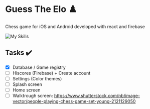 # Guess The Elo :chess_pawn:
Chess game for iOS and Android developed with react and firebase

![My Skills](https://skillicons.dev/icons?i=react,firebase)

## Tasks :heavy_check_mark:
- [X] Database / Game registry
- [ ] Hiscores (Firebase) + Create account
- [ ] Settings (Color themes)
- [ ] Splash screen
- [ ] Home screen
- [ ] Walktrough screen: https://www.shutterstock.com/nb/image-vector/people-playing-chess-game-set-young-2121129050
